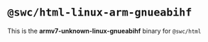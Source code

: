 # `@swc/html-linux-arm-gnueabihf`

This is the **armv7-unknown-linux-gnueabihf** binary for `@swc/html`

